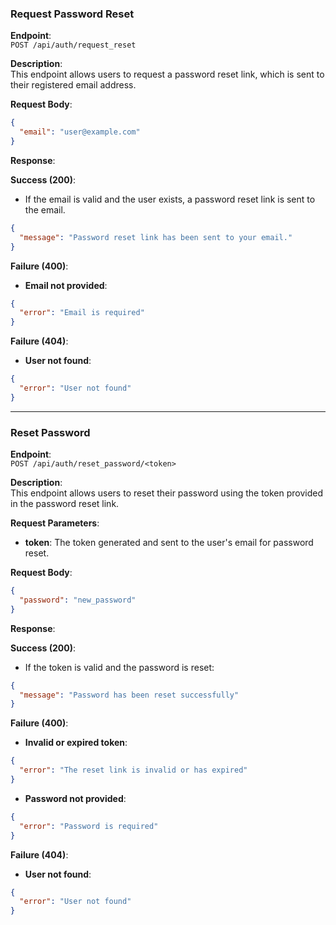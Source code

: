 ### Request Password Reset

**Endpoint**:  
`POST /api/auth/request_reset`

**Description**:  
This endpoint allows users to request a password reset link, which is sent to their registered email address. 

**Request Body**:

```json
{
  "email": "user@example.com"
}
```

**Response**:

**Success (200)**:

- If the email is valid and the user exists, a password reset link is sent to the email.

```json
{
  "message": "Password reset link has been sent to your email."
}
```

**Failure (400)**:

- **Email not provided**:

```json
{
  "error": "Email is required"
}
```

**Failure (404)**:

- **User not found**:

```json
{
  "error": "User not found"
}
```

---

### Reset Password

**Endpoint**:  
`POST /api/auth/reset_password/<token>`

**Description**:  
This endpoint allows users to reset their password using the token provided in the password reset link.

**Request Parameters**:

- **token**: The token generated and sent to the user's email for password reset.

**Request Body**:

```json
{
  "password": "new_password"
}
```

**Response**:

**Success (200)**:

- If the token is valid and the password is reset:

```json
{
  "message": "Password has been reset successfully"
}
```

**Failure (400)**:

- **Invalid or expired token**:

```json
{
  "error": "The reset link is invalid or has expired"
}
```

- **Password not provided**:

```json
{
  "error": "Password is required"
}
```

**Failure (404)**:

- **User not found**:

```json
{
  "error": "User not found"
}
```